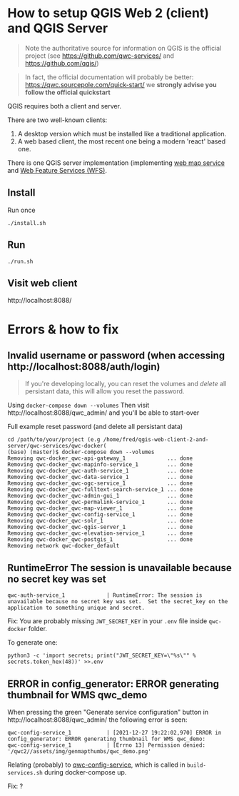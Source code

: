 # How to setup QGIS Web 2 (client) and QGIS Server

> Note the authoritative source for information on QGIS is the official project (see https://github.com/qwc-services/ and https://github.com/qgis/)

> In fact, the official documentation will probably be better: https://qwc.sourcepole.com/quick-start/ we **strongly advise you follow the official quickstart**

QGIS requires both a client and server.

There are two well-known clients: 

1. A desktop version which must be installed like a traditional application.
2. A web based client, the most recent one being a modern 'react' based one.

There is one QGIS server implementation (implementing [web map service](https://en.wikipedia.org/wiki/Web_Map_Service) and [Web Feature Services (WFS)](https://en.wikipedia.org/wiki/Web_Feature_Service).

## Install
Run once
```
./install.sh
```

## Run

```
./run.sh
```

## Visit web client

http://localhost:8088/

# Errors & how to fix

## Invalid username or password (when accessing http://localhost:8088/auth/login)

> If you're developing locally, you can reset the volumes and *delete* 
  all persistant data, this will allow you reset the password.

Using `docker-compose down --volumes`
Then visit http://localhost:8088/qwc_admin/ and you'll be able to start-over

Full example reset password (and delete all persistant data)
```
cd /path/to/your/project (e.g /home/fred/qgis-web-client-2-and-server/qwc-services/qwc-docker(
(base) (master)$ docker-compose down --volumes 
Removing qwc-docker_qwc-api-gateway_1             ... done
Removing qwc-docker_qwc-mapinfo-service_1         ... done
Removing qwc-docker_qwc-auth-service_1            ... done
Removing qwc-docker_qwc-data-service_1            ... done
Removing qwc-docker_qwc-ogc-service_1             ... done
Removing qwc-docker_qwc-fulltext-search-service_1 ... done
Removing qwc-docker_qwc-admin-gui_1               ... done
Removing qwc-docker_qwc-permalink-service_1       ... done
Removing qwc-docker_qwc-map-viewer_1              ... done
Removing qwc-docker_qwc-config-service_1          ... done
Removing qwc-docker_qwc-solr_1                    ... done
Removing qwc-docker_qwc-qgis-server_1             ... done
Removing qwc-docker_qwc-elevation-service_1       ... done
Removing qwc-docker_qwc-postgis_1                 ... done
Removing network qwc-docker_default
```


## RuntimeError The session is unavailable because no secret key was set
```
qwc-auth-service_1             | RuntimeError: The session is unavailable because no secret key was set.  Set the secret_key on the application to something unique and secret.
```

Fix: You are probably missing `JWT_SECRET_KEY` in your `.env` file inside `qwc-docker` folder.

To generate one:
```
python3 -c 'import secrets; print("JWT_SECRET_KEY=\"%s\"" % secrets.token_hex(48))' >>.env
```

## ERROR in config_generator: ERROR generating thumbnail for WMS qwc_demo

When pressing the green "Generate service configuration" button in http://localhost:8088/qwc_admin/
the following error is seen:

```
qwc-config-service_1           | [2021-12-27 19:22:02,970] ERROR in config_generator: ERROR generating thumbnail for WMS qwc_demo:
qwc-config-service_1           | [Errno 13] Permission denied: '/qwc2//assets/img/genmapthumbs/qwc_demo.png'
```
Relating (probably) to [qwc-config-service](https://github.com/qwc-services/qwc-config-service), which is
called in `build-services.sh` during docker-compose up.

Fix: ?
